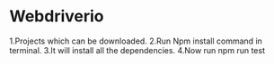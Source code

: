 # Webdriverio 
1.Projects which can be downloaded.
2.Run Npm install command in terminal.
3.It will install all the dependencies.
4.Now run npm run test
